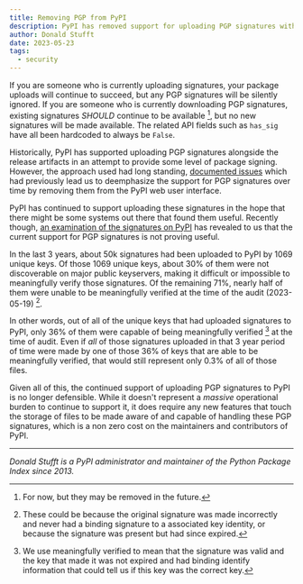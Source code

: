 ```yaml
---
title: Removing PGP from PyPI
description: PyPI has removed support for uploading PGP signatures with new releases.
author: Donald Stufft
date: 2023-05-23
tags:
  - security
---
```


If you are someone who is currently uploading signatures, your package uploads will
continue to succeed, but any PGP signatures will be silently ignored. If you are
someone who is currently downloading PGP signatures, existing signatures
*SHOULD* continue to be available [^1], but no new signatures will be made available.
The related API fields such as `has_sig` have all been hardcoded to always be
`False`.

Historically, PyPI has supported uploading PGP signatures alongside the release
artifacts in an attempt to provide some level of package signing. However, the
approach used had long standing,
[documented issues](https://caremad.io/posts/2013/07/packaging-signing-not-holy-grail/)
which had previously lead us to deemphasize the support
for PGP signatures over time by removing them from the PyPI web user interface.

PyPI has continued to support uploading these signatures in the hope that there
might be some systems out there that found them useful. Recently though,
[an examination of the signatures on PyPI](https://blog.yossarian.net/2023/05/21/PGP-signatures-on-PyPI-worse-than-useless)
has revealed to us that the current support for PGP signatures is not proving useful.

In the last 3 years, about 50k signatures had been uploaded to PyPI by 1069
unique keys. Of those 1069 unique keys, about 30% of them were not discoverable
on major public keyservers, making it difficult or impossible to meaningfully
verify those signatures. Of the remaining 71%, nearly half of them were unable
to be meaningfully verified at the time of the audit (2023-05-19) [^2].

In other words, out of all of the unique keys that had uploaded signatures to
PyPI, only 36% of them were capable of being meaningfully verified [^3] at the
time of audit. Even if *all* of those signatures uploaded in that 3 year period
of time were made by one of those 36% of keys that are able to be meaningfully
verified, that would still represent only 0.3% of all of those files.

Given all of this, the continued support of uploading PGP signatures to PyPI is
no longer defensible. While it doesn't represent a *massive* operational burden
to continue to support it, it does require any new features that touch the
storage of files to be made aware of and capable of handling these PGP
signatures, which is a non zero cost on the maintainers and contributors of
PyPI.

---

_Donald Stufft is a PyPI administrator and maintainer of the Python Package Index since 2013._


[^1]: For now, but they may be removed in the future.
[^2]: These could be because the original signature was made incorrectly and
      never had a binding signature to a associated key identity, or because
      the signature was present but had since expired.
[^3]: We use meaningfully verified to mean that the signature was valid and the
      key that made it was not expired and had binding identify information that
      could tell us if this key was the correct key.
